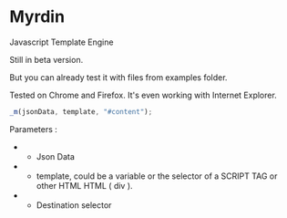# Myrdin
Javascript Template Engine

Still in beta version.

But you can already test it with files from examples folder.

Tested on Chrome and Firefox.
It's even working with Internet Explorer.

```javascript
_m(jsonData, template, "#content");
```

Parameters :

* - Json Data 
* - template, could be a variable or the selector of a SCRIPT TAG or other HTML HTML ( div ).
* - Destination selector